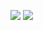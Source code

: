 <a href="https://signin.aws.amazon.com/signin?redirect_uri=https%3A%2F%2Fap-northeast-2.console.aws.amazon.com%2Fconsole%2Fhome%3FhashArgs%3D%2523%26isauthcode%3Dtrue%26region%3Dap-northeast-2%26state%3DhashArgsFromTB_ap-northeast-2_7707b4a21747cf75&client_id=arn%3Aaws%3Asignin%3A%3A%3Aconsole%2Fcanvas&forceMobileApp=0&code_challenge=yGHtqOXTNFcJZlfqPsrh5SpydfInocKgrt1-f8z998g&code_challenge_method=SHA-256" target="_blank"><img src="https://img.shields.io/badge/amazon-232F3E?style=flat-square&logo=Amazon&logoColor=FF9900"/></a>
<a href="" target="_blank"><img src="https://img.shields.io/badge/mysql-BDBDBD?style=flat-square&logo=MySQL&logoColor=4479A1"/></a>
